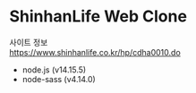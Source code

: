 # ShinhanLife Web Clone

사이트 정보  
https://www.shinhanlife.co.kr/hp/cdha0010.do

- node.js (v14.15.5)
- node-sass (v4.14.0)